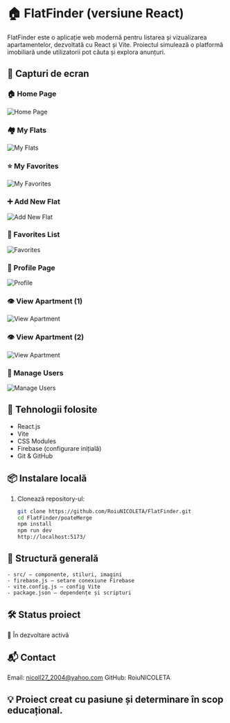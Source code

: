 # 🏠 FlatFinder (versiune React)

FlatFinder este o aplicație web modernă pentru listarea și vizualizarea apartamentelor, dezvoltată cu React și Vite. 
Proiectul simulează o platformă imobiliară unde utilizatorii pot căuta și explora anunțuri.


## 📸 Capturi de ecran

### 🏠 Home Page
![Home Page](https://github.com/RoiuNICOLETA/FlatFinder/blob/main/poateMerge/flatfinder%20final/public/home%20page.png?raw=true)

### 🏘️ My Flats
![My Flats](https://github.com/RoiuNICOLETA/FlatFinder/blob/main/poateMerge/flatfinder%20final/public/my%20flats.png?raw=true)

### ⭐ My Favorites
![My Favorites](https://github.com/RoiuNICOLETA/FlatFinder/blob/main/poateMerge/flatfinder%20final/public/my%20favorites.png?raw=true)

### ➕ Add New Flat
![Add New Flat](https://github.com/RoiuNICOLETA/FlatFinder/blob/main/poateMerge/flatfinder%20final/public/add%20new%20flat.png?raw=true)

### 💛 Favorites List
![Favorites](https://github.com/RoiuNICOLETA/FlatFinder/blob/main/poateMerge/flatfinder%20final/public/favorites.png?raw=true)

### 👤 Profile Page
![Profile](https://github.com/RoiuNICOLETA/FlatFinder/blob/main/poateMerge/flatfinder%20final/public/profiles.png?raw=true)

### 👁️ View Apartment (1)
![View Apartment](https://github.com/RoiuNICOLETA/FlatFinder/blob/main/poateMerge/flatfinder%20final/public/view%20ap.png?raw=true)

### 👁️ View Apartment (2)
![View Apartment](https://github.com/RoiuNICOLETA/FlatFinder/blob/main/poateMerge/flatfinder%20final/public/view%20apart.png?raw=true)

### 👥 Manage Users
![Manage Users](https://github.com/RoiuNICOLETA/FlatFinder/blob/main/poateMerge/flatfinder%20final/public/manage%20users.png?raw=true)



## 🚀 Tehnologii folosite

- React.js
- Vite
- CSS Modules
- Firebase (configurare inițială)
- Git & GitHub

## 📦 Instalare locală

1. Clonează repository-ul:
   ```bash
   git clone https://github.com/RoiuNICOLETA/FlatFinder.git
   cd FlatFinder/poateMerge
   npm install
   npm run dev
   http://localhost:5173/

## 📁 Structură generală
    - src/ – componente, stiluri, imagini
    - firebase.js – setare conexiune Firebase
    - vite.config.js – config Vite
    - package.json – dependențe și scripturi   

## 🛠️ Status proiect

🔧 În dezvoltare activă

## 📬 Contact

Email: nicoll27_2004@yahoo.com
GitHub: RoiuNICOLETA    

## 💡 Proiect creat cu pasiune și determinare în scop educațional.